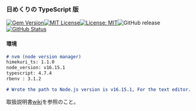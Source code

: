 ### 日めくりの TypeScript 版

[![Gem Version](https://badge.fury.io/rb/himekuri_ts.svg)](http://badge.fury.io/rb/himekuri_ts)[![MIT License](http://img.shields.io/badge/license-MIT-blue.svg?style=flat)](LICENSE)[![License: MIT](https://img.shields.io/badge/License-MIT-yellow.svg)](https://opensource.org/licenses/MIT)![GitHub release](https://img.shields.io/github/release/takkii/himekuri_ts.svg?style=flat)[![GitHub Status](https://img.shields.io/github/last-commit/takkii/himekuri_ts.svg?style=flat)](GitHub)

#### 環境

```markdown
# nvm (node version manager)
himekuri_ts: 1.1.0
node_version: v16.15.1
typescript: 4.7.4
rbenv : 3.1.2

# Wrote the path to Node.js version is v16.15.1, For the text editor.
```

取扱説明書[wiki](https://github.com/takkii/himekuri_ts/wiki/himekuri_ts-wiki)を参照のこと。
